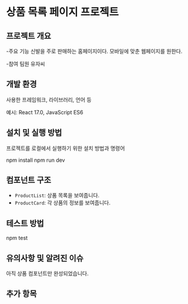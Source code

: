 # 상품 목록 페이지 프로젝트

## 프로젝트 개요

-주요 기능
신발을 주로 판매하는 홈페이지이다. 모바일에 맞춘 웹페이지를 원한다.

-참여 팀원
유자씨

## 개발 환경

사용한 프레임워크, 라이브러리, 언어 등

예시: React 17.0, JavaScript ES6

## 설치 및 실행 방법

프로젝트를 로컬에서 실행하기 위한 설치 방법과 명령어

npm install
npm run dev

## 컴포넌트 구조

- `ProductList`: 상품 목록을 보여줍니다.
- `ProductCard`: 각 상품의 정보를 보여줍니다.

## 테스트 방법

npm test

## 유의사항 및 알려진 이슈

아직 상품 컴포넌트만 완성되었습니다.


## 추가 항목

